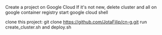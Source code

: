 Create a project on Google Cloud
If it's not new, delete cluster and all on google container registry
start google cloud shell

clone this project:
git clone https://github.com/JotaFilip/cn-g.git
run create_cluster.sh and deploy.sh